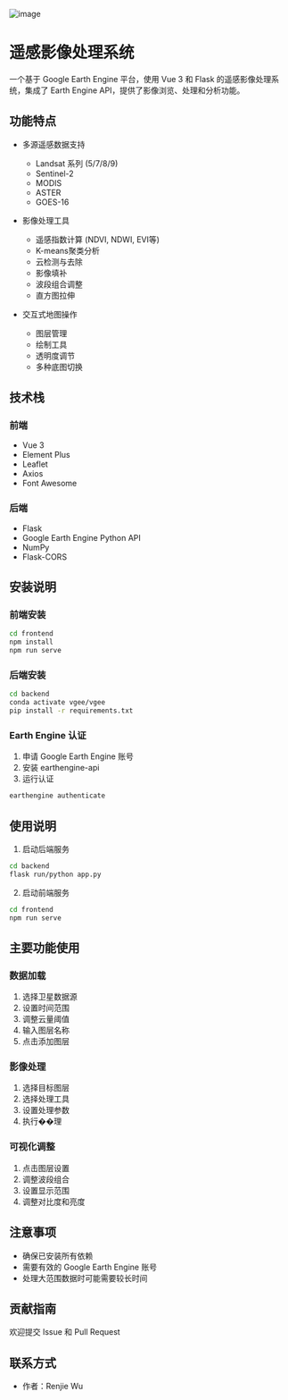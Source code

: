 ![image]()
# 遥感影像处理系统

一个基于 Google Earth Engine 平台，使用 Vue 3 和 Flask 的遥感影像处理系统，集成了 Earth Engine API，提供了影像浏览、处理和分析功能。

## 功能特点

- 多源遥感数据支持
  - Landsat 系列 (5/7/8/9)
  - Sentinel-2
  - MODIS
  - ASTER
  - GOES-16

- 影像处理工具
  - 遥感指数计算 (NDVI, NDWI, EVI等)
  - K-means聚类分析
  - 云检测与去除
  - 影像填补
  - 波段组合调整
  - 直方图拉伸

- 交互式地图操作
  - 图层管理
  - 绘制工具
  - 透明度调节
  - 多种底图切换

## 技术栈

### 前端
- Vue 3
- Element Plus
- Leaflet
- Axios
- Font Awesome

### 后端
- Flask
- Google Earth Engine Python API
- NumPy
- Flask-CORS

## 安装说明

### 前端安装
```bash
cd frontend
npm install
npm run serve
```

### 后端安装
```bash
cd backend
conda activate vgee/vgee
pip install -r requirements.txt
```

### Earth Engine 认证
1. 申请 Google Earth Engine 账号
2. 安装 earthengine-api
3. 运行认证
```bash
earthengine authenticate
```

## 使用说明

1. 启动后端服务
```bash
cd backend
flask run/python app.py
```

2. 启动前端服务
```bash
cd frontend
npm run serve
```

## 主要功能使用

### 数据加载
1. 选择卫星数据源
2. 设置时间范围
3. 调整云量阈值
4. 输入图层名称
5. 点击添加图层

### 影像处理
1. 选择目标图层
2. 选择处理工具
3. 设置处理参数
4. 执行��理

### 可视化调整
1. 点击图层设置
2. 调整波段组合
3. 设置显示范围
4. 调整对比度和亮度

## 注意事项

- 确保已安装所有依赖
- 需要有效的 Google Earth Engine 账号
- 处理大范围数据时可能需要较长时间

## 贡献指南

欢迎提交 Issue 和 Pull Request

## 联系方式

- 作者：Renjie Wu
